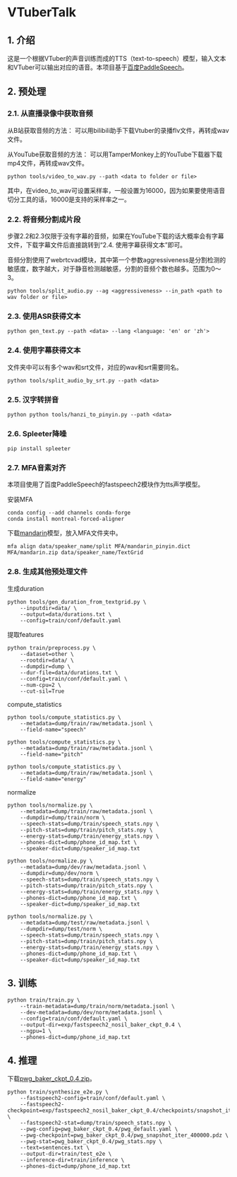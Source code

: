 # VTuberTalk

## 1. 介绍

这是一个根据VTuber的声音训练而成的TTS（text-to-speech）模型，输入文本和VTuber可以输出对应的语音。本项目基于[百度PaddleSpeech](https://github.com/PaddlePaddle/PaddleSpeech)。

## 2. 预处理

### 2.1. 从直播录像中获取音频

从B站获取音频的方法：
可以用bilibili助手下载Vtuber的录播flv文件，再转成wav文件。

从YouTube获取音频的方法：
可以用TamperMonkey上的YouTube下载器下载mp4文件，再转成wav文件。

```shell
python tools/video_to_wav.py --path <data to folder or file>
```

其中，在video_to_wav可设置采样率，一般设置为16000，因为如果要使用语音切分工具的话，16000是支持的采样率之一。

### 2.2. 将音频分割成片段

步骤2.2和2.3仅限于没有字幕的音频，如果在YouTube下载的话大概率会有字幕文件，下载字幕文件后直接跳转到“2.4. 使用字幕获得文本”即可。

音频分割使用了webrtcvad模块，其中第一个参数aggressiveness是分割检测的敏感度，数字越大，对于静音检测越敏感，分割的音频个数也越多。范围为0～3。

```shell
python tools/split_audio.py --ag <aggressiveness> --in_path <path to wav folder or file>
```

### 2.3. 使用ASR获得文本

```shell
python gen_text.py --path <data> --lang <language: 'en' or 'zh'>
```

### 2.4. 使用字幕获得文本

文件夹中可以有多个wav和srt文件，对应的wav和srt需要同名。

```shell
python tools/split_audio_by_srt.py --path <data>
```

### 2.5. 汉字转拼音

```shell
python python tools/hanzi_to_pinyin.py --path <data>
```

### 2.6. Spleeter降噪

```shell
pip install spleeter
```

### 2.7. MFA音素对齐

本项目使用了百度PaddleSpeech的fastspeech2模块作为tts声学模型。

安装MFA

```shell
conda config --add channels conda-forge
conda install montreal-forced-aligner
```

下载[mandarin](https://montreal-forced-aligner.readthedocs.io/en/latest/user_guide/models/acoustic.html)模型，放入MFA文件夹中。

```shell
mfa align data/speaker_name/split MFA/mandarin_pinyin.dict MFA/mandarin.zip data/speaker_name/TextGrid
```

### 2.8. 生成其他预处理文件

生成duration

```shell
python tools/gen_duration_from_textgrid.py \
    --inputdir=data/ \
    --output=data/durations.txt \
    --config=train/conf/default.yaml
```

提取features

```shell
python train/preprocess.py \
    --dataset=other \
    --rootdir=data/ \
    --dumpdir=dump \
    --dur-file=data/durations.txt \
    --config=train/conf/default.yaml \
    --num-cpu=2 \
    --cut-sil=True
```

compute_statistics

```shell
python tools/compute_statistics.py \
    --metadata=dump/train/raw/metadata.jsonl \
    --field-name="speech"

python tools/compute_statistics.py \
    --metadata=dump/train/raw/metadata.jsonl \
    --field-name="pitch"

python tools/compute_statistics.py \
    --metadata=dump/train/raw/metadata.jsonl \
    --field-name="energy"
```

normalize

```shell
python tools/normalize.py \
    --metadata=dump/train/raw/metadata.jsonl \
    --dumpdir=dump/train/norm \
    --speech-stats=dump/train/speech_stats.npy \
    --pitch-stats=dump/train/pitch_stats.npy \
    --energy-stats=dump/train/energy_stats.npy \
    --phones-dict=dump/phone_id_map.txt \
    --speaker-dict=dump/speaker_id_map.txt

python tools/normalize.py \
    --metadata=dump/dev/raw/metadata.jsonl \
    --dumpdir=dump/dev/norm \
    --speech-stats=dump/train/speech_stats.npy \
    --pitch-stats=dump/train/pitch_stats.npy \
    --energy-stats=dump/train/energy_stats.npy \
    --phones-dict=dump/phone_id_map.txt \
    --speaker-dict=dump/speaker_id_map.txt

python tools/normalize.py \
    --metadata=dump/test/raw/metadata.jsonl \
    --dumpdir=dump/test/norm \
    --speech-stats=dump/train/speech_stats.npy \
    --pitch-stats=dump/train/pitch_stats.npy \
    --energy-stats=dump/train/energy_stats.npy \
    --phones-dict=dump/phone_id_map.txt \
    --speaker-dict=dump/speaker_id_map.txt
```

## 3. 训练

```shell
python train/train.py \
    --train-metadata=dump/train/norm/metadata.jsonl \
    --dev-metadata=dump/dev/norm/metadata.jsonl \
    --config=train/conf/default.yaml \
    --output-dir=exp/fastspeech2_nosil_baker_ckpt_0.4 \
    --ngpu=1 \
    --phones-dict=dump/phone_id_map.txt
```

## 4. 推理

下载[pwg_baker_ckpt_0.4.zip](https://paddlespeech.bj.bcebos.com/Parakeet/released_models/pwgan/pwg_baker_ckpt_0.4.zip)。

```shell
python train/synthesize_e2e.py \
    --fastspeech2-config=train/conf/default.yaml \
    --fastspeech2-checkpoint=exp/fastspeech2_nosil_baker_ckpt_0.4/checkpoints/snapshot_iter_104000.pdz \
    --fastspeech2-stat=dump/train/speech_stats.npy \
    --pwg-config=pwg_baker_ckpt_0.4/pwg_default.yaml \
    --pwg-checkpoint=pwg_baker_ckpt_0.4/pwg_snapshot_iter_400000.pdz \
    --pwg-stat=pwg_baker_ckpt_0.4/pwg_stats.npy \
    --text=sentences.txt \
    --output-dir=train/test_e2e \
    --inference-dir=train/inference \
    --phones-dict=dump/phone_id_map.txt
```
